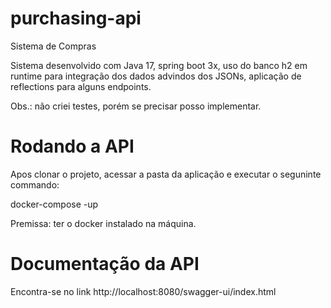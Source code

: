 # purchasing-api
Sistema de Compras

Sistema desenvolvido com Java 17, spring boot 3x, uso do banco h2 em runtime para integração dos dados advindos dos 
JSONs, aplicação de reflections para alguns endpoints.

Obs.: não criei testes, porém se precisar posso implementar.

# Rodando a API
Apos clonar o projeto, acessar a pasta da aplicação e executar o seguninte commando:

docker-compose -up

Premissa: ter o docker instalado na máquina.

# Documentação da API
Encontra-se no link http://localhost:8080/swagger-ui/index.html
